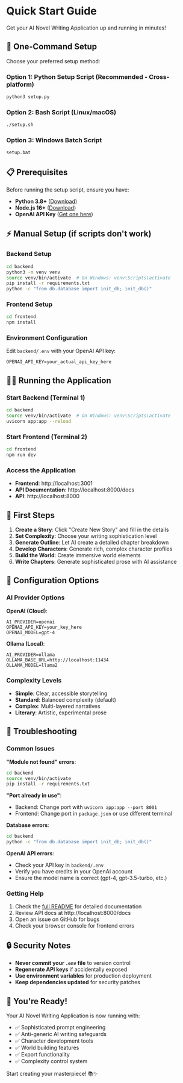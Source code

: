 # Quick Start Guide

Get your AI Novel Writing Application up and running in minutes!

## 🚀 One-Command Setup

Choose your preferred setup method:

### Option 1: Python Setup Script (Recommended - Cross-platform)
```bash
python3 setup.py
```

### Option 2: Bash Script (Linux/macOS)
```bash
./setup.sh
```

### Option 3: Windows Batch Script
```cmd
setup.bat
```

## 📋 Prerequisites

Before running the setup script, ensure you have:

- **Python 3.8+** ([Download](https://python.org/downloads/))
- **Node.js 16+** ([Download](https://nodejs.org/))
- **OpenAI API Key** ([Get one here](https://platform.openai.com/api-keys))

## ⚡ Manual Setup (if scripts don't work)

### Backend Setup
```bash
cd backend
python3 -m venv venv
source venv/bin/activate  # On Windows: venv\Scripts\activate
pip install -r requirements.txt
python -c "from db.database import init_db; init_db()"
```

### Frontend Setup
```bash
cd frontend
npm install
```

### Environment Configuration
Edit `backend/.env` with your OpenAI API key:
```env
OPENAI_API_KEY=your_actual_api_key_here
```

## 🏃‍♂️ Running the Application

### Start Backend (Terminal 1)
```bash
cd backend
source venv/bin/activate  # On Windows: venv\Scripts\activate
uvicorn app:app --reload
```

### Start Frontend (Terminal 2)
```bash
cd frontend
npm run dev
```

### Access the Application
- **Frontend**: http://localhost:3001
- **API Documentation**: http://localhost:8000/docs
- **API**: http://localhost:8000

## 🎯 First Steps

1. **Create a Story**: Click "Create New Story" and fill in the details
2. **Set Complexity**: Choose your writing sophistication level
3. **Generate Outline**: Let AI create a detailed chapter breakdown
4. **Develop Characters**: Generate rich, complex character profiles
5. **Build the World**: Create immersive world elements
6. **Write Chapters**: Generate sophisticated prose with AI assistance

## 🔧 Configuration Options

### AI Provider Options

**OpenAI (Cloud)**:
```env
AI_PROVIDER=openai
OPENAI_API_KEY=your_key_here
OPENAI_MODEL=gpt-4
```

**Ollama (Local)**:
```env
AI_PROVIDER=ollama
OLLAMA_BASE_URL=http://localhost:11434
OLLAMA_MODEL=llama2
```

### Complexity Levels
- **Simple**: Clear, accessible storytelling
- **Standard**: Balanced complexity (default)
- **Complex**: Multi-layered narratives
- **Literary**: Artistic, experimental prose

## 🐛 Troubleshooting

### Common Issues

**"Module not found" errors**:
```bash
cd backend
source venv/bin/activate
pip install -r requirements.txt
```

**"Port already in use"**:
- Backend: Change port with `uvicorn app:app --port 8001`
- Frontend: Change port in `package.json` or use different terminal

**Database errors**:
```bash
cd backend
python -c "from db.database import init_db; init_db()"
```

**OpenAI API errors**:
- Check your API key in `backend/.env`
- Verify you have credits in your OpenAI account
- Ensure the model name is correct (gpt-4, gpt-3.5-turbo, etc.)

### Getting Help

1. Check the [full README](README.md) for detailed documentation
2. Review API docs at http://localhost:8000/docs
3. Open an issue on GitHub for bugs
4. Check your browser console for frontend errors

## 🔒 Security Notes

- **Never commit your `.env` file** to version control
- **Regenerate API keys** if accidentally exposed
- **Use environment variables** for production deployment
- **Keep dependencies updated** for security patches

## 🎉 You're Ready!

Your AI Novel Writing Application is now running with:
- ✅ Sophisticated prompt engineering
- ✅ Anti-generic AI writing safeguards  
- ✅ Character development tools
- ✅ World building features
- ✅ Export functionality
- ✅ Complexity control system

Start creating your masterpiece! 📚✨
